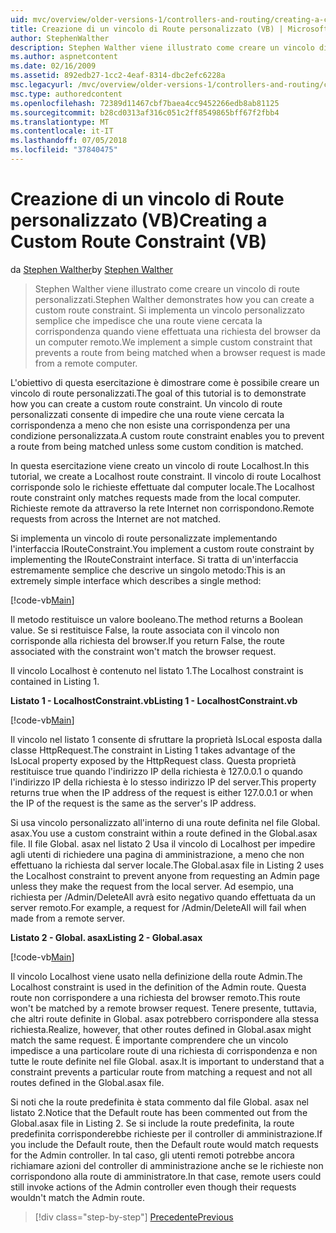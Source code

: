 ```yaml
---
uid: mvc/overview/older-versions-1/controllers-and-routing/creating-a-custom-route-constraint-vb
title: Creazione di un vincolo di Route personalizzato (VB) | Microsoft Docs
author: StephenWalther
description: Stephen Walther viene illustrato come creare un vincolo di route personalizzati. Abbiamo implementato una semplice personalizzato vincolo che impedisce a una route corrispondente w...
ms.author: aspnetcontent
ms.date: 02/16/2009
ms.assetid: 892edb27-1cc2-4eaf-8314-dbc2efc6228a
msc.legacyurl: /mvc/overview/older-versions-1/controllers-and-routing/creating-a-custom-route-constraint-vb
msc.type: authoredcontent
ms.openlocfilehash: 72389d11467cbf7baea4cc9452266edb8ab81125
ms.sourcegitcommit: b28cd0313af316c051c2ff8549865bff67f2fbb4
ms.translationtype: MT
ms.contentlocale: it-IT
ms.lasthandoff: 07/05/2018
ms.locfileid: "37840475"
---
```

<a name="creating-a-custom-route-constraint-vb"></a><span data-ttu-id="4241d-104">Creazione di un vincolo di Route personalizzato (VB)</span><span class="sxs-lookup"><span data-stu-id="4241d-104">Creating a Custom Route Constraint (VB)</span></span>
====================
<span data-ttu-id="4241d-105">da [Stephen Walther](https://github.com/StephenWalther)</span><span class="sxs-lookup"><span data-stu-id="4241d-105">by [Stephen Walther](https://github.com/StephenWalther)</span></span>

> <span data-ttu-id="4241d-106">Stephen Walther viene illustrato come creare un vincolo di route personalizzati.</span><span class="sxs-lookup"><span data-stu-id="4241d-106">Stephen Walther demonstrates how you can create a custom route constraint.</span></span> <span data-ttu-id="4241d-107">Si implementa un vincolo personalizzato semplice che impedisce che una route viene cercata la corrispondenza quando viene effettuata una richiesta del browser da un computer remoto.</span><span class="sxs-lookup"><span data-stu-id="4241d-107">We implement a simple custom constraint that prevents a route from being matched when a browser request is made from a remote computer.</span></span>


<span data-ttu-id="4241d-108">L'obiettivo di questa esercitazione è dimostrare come è possibile creare un vincolo di route personalizzati.</span><span class="sxs-lookup"><span data-stu-id="4241d-108">The goal of this tutorial is to demonstrate how you can create a custom route constraint.</span></span> <span data-ttu-id="4241d-109">Un vincolo di route personalizzati consente di impedire che una route viene cercata la corrispondenza a meno che non esiste una corrispondenza per una condizione personalizzata.</span><span class="sxs-lookup"><span data-stu-id="4241d-109">A custom route constraint enables you to prevent a route from being matched unless some custom condition is matched.</span></span>

<span data-ttu-id="4241d-110">In questa esercitazione viene creato un vincolo di route Localhost.</span><span class="sxs-lookup"><span data-stu-id="4241d-110">In this tutorial, we create a Localhost route constraint.</span></span> <span data-ttu-id="4241d-111">Il vincolo di route Localhost corrisponde solo le richieste effettuate dal computer locale.</span><span class="sxs-lookup"><span data-stu-id="4241d-111">The Localhost route constraint only matches requests made from the local computer.</span></span> <span data-ttu-id="4241d-112">Richieste remote da attraverso la rete Internet non corrispondono.</span><span class="sxs-lookup"><span data-stu-id="4241d-112">Remote requests from across the Internet are not matched.</span></span>

<span data-ttu-id="4241d-113">Si implementa un vincolo di route personalizzate implementando l'interfaccia IRouteConstraint.</span><span class="sxs-lookup"><span data-stu-id="4241d-113">You implement a custom route constraint by implementing the IRouteConstraint interface.</span></span> <span data-ttu-id="4241d-114">Si tratta di un'interfaccia estremamente semplice che descrive un singolo metodo:</span><span class="sxs-lookup"><span data-stu-id="4241d-114">This is an extremely simple interface which describes a single method:</span></span>

[!code-vb[Main](creating-a-custom-route-constraint-vb/samples/sample1.vb)]

<span data-ttu-id="4241d-115">Il metodo restituisce un valore booleano.</span><span class="sxs-lookup"><span data-stu-id="4241d-115">The method returns a Boolean value.</span></span> <span data-ttu-id="4241d-116">Se si restituisce False, la route associata con il vincolo non corrisponde alla richiesta del browser.</span><span class="sxs-lookup"><span data-stu-id="4241d-116">If you return False, the route associated with the constraint won't match the browser request.</span></span>

<span data-ttu-id="4241d-117">Il vincolo Localhost è contenuto nel listato 1.</span><span class="sxs-lookup"><span data-stu-id="4241d-117">The Localhost constraint is contained in Listing 1.</span></span>

<span data-ttu-id="4241d-118">**Listato 1 - LocalhostConstraint.vb**</span><span class="sxs-lookup"><span data-stu-id="4241d-118">**Listing 1 - LocalhostConstraint.vb**</span></span>

[!code-vb[Main](creating-a-custom-route-constraint-vb/samples/sample2.vb)]

<span data-ttu-id="4241d-119">Il vincolo nel listato 1 consente di sfruttare la proprietà IsLocal esposta dalla classe HttpRequest.</span><span class="sxs-lookup"><span data-stu-id="4241d-119">The constraint in Listing 1 takes advantage of the IsLocal property exposed by the HttpRequest class.</span></span> <span data-ttu-id="4241d-120">Questa proprietà restituisce true quando l'indirizzo IP della richiesta è 127.0.0.1 o quando l'indirizzo IP della richiesta è lo stesso indirizzo IP del server.</span><span class="sxs-lookup"><span data-stu-id="4241d-120">This property returns true when the IP address of the request is either 127.0.0.1 or when the IP of the request is the same as the server's IP address.</span></span>

<span data-ttu-id="4241d-121">Si usa vincolo personalizzato all'interno di una route definita nel file Global. asax.</span><span class="sxs-lookup"><span data-stu-id="4241d-121">You use a custom constraint within a route defined in the Global.asax file.</span></span> <span data-ttu-id="4241d-122">Il file Global. asax nel listato 2 Usa il vincolo di Localhost per impedire agli utenti di richiedere una pagina di amministrazione, a meno che non effettuano la richiesta dal server locale.</span><span class="sxs-lookup"><span data-stu-id="4241d-122">The Global.asax file in Listing 2 uses the Localhost constraint to prevent anyone from requesting an Admin page unless they make the request from the local server.</span></span> <span data-ttu-id="4241d-123">Ad esempio, una richiesta per /Admin/DeleteAll avrà esito negativo quando effettuata da un server remoto.</span><span class="sxs-lookup"><span data-stu-id="4241d-123">For example, a request for /Admin/DeleteAll will fail when made from a remote server.</span></span>

<span data-ttu-id="4241d-124">**Listato 2 - Global. asax**</span><span class="sxs-lookup"><span data-stu-id="4241d-124">**Listing 2 - Global.asax**</span></span>

[!code-vb[Main](creating-a-custom-route-constraint-vb/samples/sample3.vb)]

<span data-ttu-id="4241d-125">Il vincolo Localhost viene usato nella definizione della route Admin.</span><span class="sxs-lookup"><span data-stu-id="4241d-125">The Localhost constraint is used in the definition of the Admin route.</span></span> <span data-ttu-id="4241d-126">Questa route non corrispondere a una richiesta del browser remoto.</span><span class="sxs-lookup"><span data-stu-id="4241d-126">This route won't be matched by a remote browser request.</span></span> <span data-ttu-id="4241d-127">Tenere presente, tuttavia, che altri route definite in Global. asax potrebbero corrispondere alla stessa richiesta.</span><span class="sxs-lookup"><span data-stu-id="4241d-127">Realize, however, that other routes defined in Global.asax might match the same request.</span></span> <span data-ttu-id="4241d-128">È importante comprendere che un vincolo impedisce a una particolare route di una richiesta di corrispondenza e non tutte le route definite nel file Global. asax.</span><span class="sxs-lookup"><span data-stu-id="4241d-128">It is important to understand that a constraint prevents a particular route from matching a request and not all routes defined in the Global.asax file.</span></span>

<span data-ttu-id="4241d-129">Si noti che la route predefinita è stata commento dal file Global. asax nel listato 2.</span><span class="sxs-lookup"><span data-stu-id="4241d-129">Notice that the Default route has been commented out from the Global.asax file in Listing 2.</span></span> <span data-ttu-id="4241d-130">Se si include la route predefinita, la route predefinita corrisponderebbe richieste per il controller di amministrazione.</span><span class="sxs-lookup"><span data-stu-id="4241d-130">If you include the Default route, then the Default route would match requests for the Admin controller.</span></span> <span data-ttu-id="4241d-131">In tal caso, gli utenti remoti potrebbe ancora richiamare azioni del controller di amministrazione anche se le richieste non corrispondono alla route di amministratore.</span><span class="sxs-lookup"><span data-stu-id="4241d-131">In that case, remote users could still invoke actions of the Admin controller even though their requests wouldn't match the Admin route.</span></span>

> [!div class="step-by-step"]
> [<span data-ttu-id="4241d-132">Precedente</span><span class="sxs-lookup"><span data-stu-id="4241d-132">Previous</span></span>](creating-a-route-constraint-vb.md)
